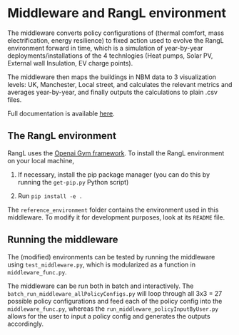 # Middleware and RangL environment

The middleware converts policy configurations of (thermal comfort, mass electrification, energy resilience) to fixed action used to evolve the RangL environment forward in time, which is a simulation of year-by-year deployments/installations of the 4 technlogies (Heat pumps, Solar PV, External wall Insulation, EV charge points).

The middleware then maps the buildings in NBM data to 3 visualization levels: UK, Manchester, Local street, and calculates the relevant metrics and averages year-by-year, and finally outputs the calculations to plain .csv files.

Full documentation is available [here](https://github.com/rangl-labs/DTVisualisation-clone/issues/1#issue-1212475703).

## The RangL environment

RangL uses the [Openai Gym framework](https://gym.openai.com). To install the RangL environment on your local machine, 

1. If necessary, install the pip package manager (you can do this by running the `get-pip.py` Python script)

2. Run `pip install -e .`

The `reference_environment` folder contains the environment used in this middleware. To modify it for development purposes, look at its `README` file.

## Running the middleware

The (modified) environments can be tested by running the middleware using `test_middleware.py`, which is modularized as a function in `middleware_func.py`.

The middleware can be run both in batch and interactively. The `batch_run_middleware_allPolicyConfigs.py` will loop through all 3x3 = 27 possible policy configurations and feed each of the policy config into the `middleware_func.py`, whereas the `run_middleware_policyInputByUser.py` allows for the user to input a policy config and generates the outputs accordingly.
